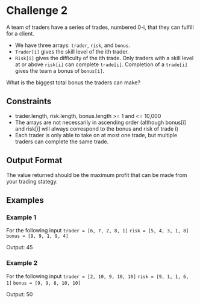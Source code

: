 # Challenge 2

A team of traders have a series of trades, numbered 0-i, that they can fulfill for a client. 
- We have three arrays: `trader`, `risk`, and `bonus`.
- `Trader[i]` gives the skill level of the ith trader. 
- `Risk[i]` gives the difficulty of the ith trade. 
Only traders with a skill level at or above `risk[i]` can complete `trade[i]`. Completion of a `trade[i]` gives the team a bonus of `bonus[i]`.

What is the biggest total bonus the traders can make?

## Constraints
- trader.length, risk.length, bonus.length >= 1 and <= 10,000
- The arrays are not necessarily in ascending order (although bonus[i] and risk[i] will always correspond to the bonus and risk of trade i)
- Each trader is only able to take on at most one trade, but multiple traders can complete the same trade.

## Output Format

The value returned should be the maximum profit that can be made from your trading stategy.

## Examples

### Example 1

For the following input
`trader = [6, 7, 2, 8, 1]`
`risk = [5, 4, 3, 1, 8]`
`bonus = [9, 9, 1, 9, 4]`

Output:
45

### Example 2

For the following input
`trader = [2, 10, 9, 10, 10]`
`risk = [9, 1, 1, 6, 1]`
`bonus = [9, 9, 8, 10, 10]`

Output:
50